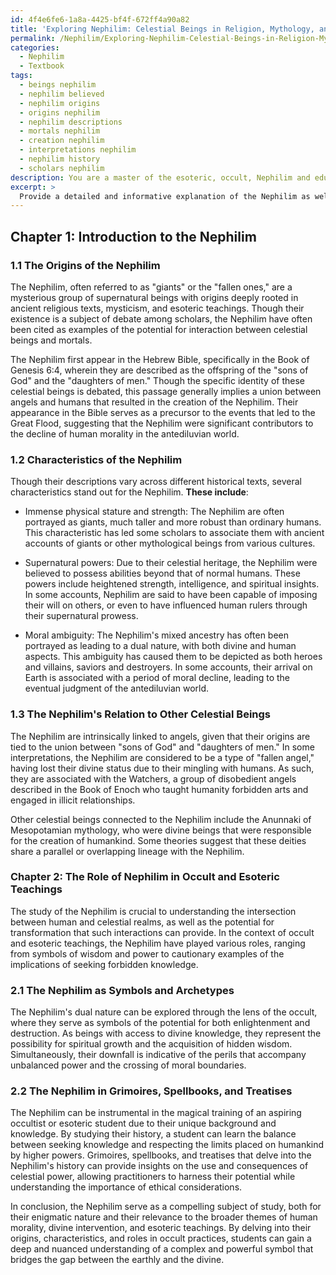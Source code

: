 ```yaml
---
id: 4f4e6fe6-1a8a-4425-bf4f-672ff4a90a82
title: 'Exploring Nephilim: Celestial Beings in Religion, Mythology, and Esotericism'
permalink: /Nephilim/Exploring-Nephilim-Celestial-Beings-in-Religion-Mythology-and-Esotericism/
categories:
  - Nephilim
  - Textbook
tags:
  - beings nephilim
  - nephilim believed
  - nephilim origins
  - origins nephilim
  - nephilim descriptions
  - mortals nephilim
  - creation nephilim
  - interpretations nephilim
  - nephilim history
  - scholars nephilim
description: You are a master of the esoteric, occult, Nephilim and education, you have written many textbooks on the subject in ways that provide students with rich and deep understanding of the subject. You are being asked to write textbook-like sections on a topic and you do it with full context, explainability, and reliability in accuracy to the true facts of the topic at hand, in a textbook style that a student would easily be able to learn from, in a rich, engaging, and contextual way. Always include relevant context (such as formulas and history), related concepts, and in a way that someone can gain deep insights from.
excerpt: > 
  Provide a detailed and informative explanation of the Nephilim as well as their role in occult and esoteric teachings. Include their origins, characteristics, powers, and relation to other celestial or supernatural beings. Furthermore, explain how this knowledge can be applied or understood in the context of a grimoire, lesson, spellbook, or treatise for a student seeking to gain deep insights and understanding.
---
```

## Chapter 1: Introduction to the Nephilim

### 1.1 The Origins of the Nephilim

The Nephilim, often referred to as "giants" or the "fallen ones," are a mysterious group of supernatural beings with origins deeply rooted in ancient religious texts, mysticism, and esoteric teachings. Though their existence is a subject of debate among scholars, the Nephilim have often been cited as examples of the potential for interaction between celestial beings and mortals. 

The Nephilim first appear in the Hebrew Bible, specifically in the Book of Genesis 6:4, wherein they are described as the offspring of the "sons of God" and the "daughters of men." Though the specific identity of these celestial beings is debated, this passage generally implies a union between angels and humans that resulted in the creation of the Nephilim. Their appearance in the Bible serves as a precursor to the events that led to the Great Flood, suggesting that the Nephilim were significant contributors to the decline of human morality in the antediluvian world.

### 1.2 Characteristics of the Nephilim

Though their descriptions vary across different historical texts, several characteristics stand out for the Nephilim. **These include**:

- Immense physical stature and strength: The Nephilim are often portrayed as giants, much taller and more robust than ordinary humans. This characteristic has led some scholars to associate them with ancient accounts of giants or other mythological beings from various cultures.

- Supernatural powers: Due to their celestial heritage, the Nephilim were believed to possess abilities beyond that of normal humans. These powers include heightened strength, intelligence, and spiritual insights. In some accounts, Nephilim are said to have been capable of imposing their will on others, or even to have influenced human rulers through their supernatural prowess.

- Moral ambiguity: The Nephilim's mixed ancestry has often been portrayed as leading to a dual nature, with both divine and human aspects. This ambiguity has caused them to be depicted as both heroes and villains, saviors and destroyers. In some accounts, their arrival on Earth is associated with a period of moral decline, leading to the eventual judgment of the antediluvian world.

### 1.3 The Nephilim's Relation to Other Celestial Beings

The Nephilim are intrinsically linked to angels, given that their origins are tied to the union between "sons of God" and "daughters of men." In some interpretations, the Nephilim are considered to be a type of "fallen angel," having lost their divine status due to their mingling with humans. As such, they are associated with the Watchers, a group of disobedient angels described in the Book of Enoch who taught humanity forbidden arts and engaged in illicit relationships.

Other celestial beings connected to the Nephilim include the Anunnaki of Mesopotamian mythology, who were divine beings that were responsible for the creation of humankind. Some theories suggest that these deities share a parallel or overlapping lineage with the Nephilim.

### Chapter 2: The Role of Nephilim in Occult and Esoteric Teachings

The study of the Nephilim is crucial to understanding the intersection between human and celestial realms, as well as the potential for transformation that such interactions can provide. In the context of occult and esoteric teachings, the Nephilim have played various roles, ranging from symbols of wisdom and power to cautionary examples of the implications of seeking forbidden knowledge.

### 2.1 The Nephilim as Symbols and Archetypes

The Nephilim's dual nature can be explored through the lens of the occult, where they serve as symbols of the potential for both enlightenment and destruction. As beings with access to divine knowledge, they represent the possibility for spiritual growth and the acquisition of hidden wisdom. Simultaneously, their downfall is indicative of the perils that accompany unbalanced power and the crossing of moral boundaries.

### 2.2 The Nephilim in Grimoires, Spellbooks, and Treatises

The Nephilim can be instrumental in the magical training of an aspiring occultist or esoteric student due to their unique background and knowledge. By studying their history, a student can learn the balance between seeking knowledge and respecting the limits placed on humankind by higher powers. Grimoires, spellbooks, and treatises that delve into the Nephilim's history can provide insights on the use and consequences of celestial power, allowing practitioners to harness their potential while understanding the importance of ethical considerations.

In conclusion, the Nephilim serve as a compelling subject of study, both for their enigmatic nature and their relevance to the broader themes of human morality, divine intervention, and esoteric teachings. By delving into their origins, characteristics, and roles in occult practices, students can gain a deep and nuanced understanding of a complex and powerful symbol that bridges the gap between the earthly and the divine.
